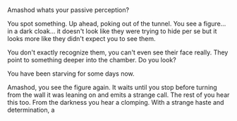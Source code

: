 # 
Amashod whats your passive perception?

You spot something. Up ahead, poking out of the tunnel. You see a figure... in a dark cloak... it doesn't look like they were trying to hide per se but it looks more like they didn't expect you to see them. 

You don't exactly recognize them, you can't even see their face really. They point to something deeper into the chamber. Do you look?



You have been starving for some days now. 

Amashod, you see the figure again. It waits until you stop before turning from the wall it was leaning on and emits a strange call. The rest of you hear this too. From the darkness you hear a clomping. With a strange haste and determination, a 